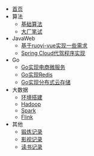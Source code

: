 * [首页](/)
* 算法
    * [基础算法](/coding/coding.md)
    * [大厂笔试](/coding/company.md)
* JavaWeb
    * [基于ruoyi-vue实现一些需求](/web/ruoyi/web.md)
    * [Spring Cloud代驾程序实现](/web/Driver.md)
* Go
    * [Go实现电商微服务](/go/ecom.md)
    * [Go实现Redis](/go/redis.md)
    * [Go实现分布式云存储](/go/cloudDisk.md)
* 大数据
    * [环境搭建](/bigData/base.md)
    * [Hadoop](/bigData/hadoop/hadoop.md)
    * [Spark](/bigData/spark/spark.md)
    * [Flink](/bigData/flink/flink.md)
* 其他
    * [锻炼记录](/other/self.md)
    * [影视记录](/other/movies.md)
    * [读书记录](/other/read.md)